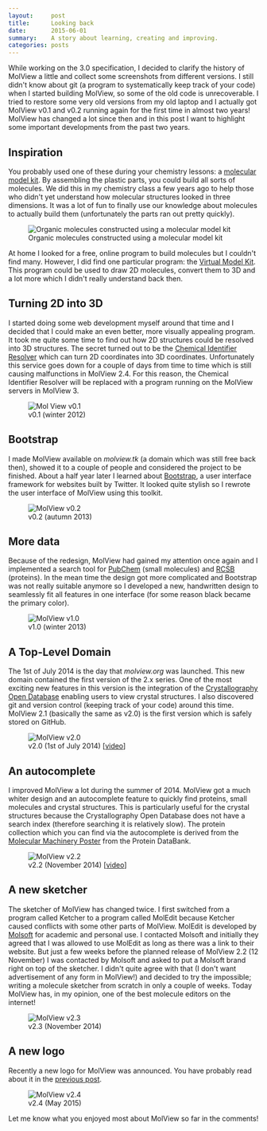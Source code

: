 ```yaml
---
layout:     post
title:      Looking back
date:       2015-06-01
summary:    A story about learning, creating and improving.
categories: posts
---
```


While working on the 3.0 specification, I decided to clarify the history of
MolView a little and collect some screenshots from different versions.
I still didn't know about git (a program to systematically keep track of your code)
when I started building MolView, so some of the old code is unrecoverable.
I tried to restore some very old versions from my old laptop and I actually got
MolView v0.1 and v0.2 running again for the first time in almost two years!
MolView has changed a lot since then and in this post I want to highlight some
important developments from the past two years.

Inspiration
-----------
You probably used one of these during your chemistry lessons: a [molecular model kit].
By assembling the plastic parts, you could build all sorts of molecules.
We did this in my chemistry class a few years ago to help those who didn't yet
understand how molecular structures looked in three dimensions. It was a lot of
fun to finally use our knowledge about molecules to actually build them
(unfortunately the parts ran out pretty quickly).

<figure>
    <img src="{{ site.url }}/img/2015-05-30-organic-kit.png" alt="Organic molecules constructed using a molecular model kit">
    <figcaption>
        Organic molecules constructed using a molecular model kit
    </figcaption>
</figure>

At home I looked for a free, online program to build molecules but I couldn't
find many. However, I did find one particular program: the [Virtual Model Kit].
This program could be used to draw 2D molecules, convert them to 3D and a lot
more which I didn't really understand back then.

Turning 2D into 3D
------------------
I started doing some web development myself around that time and I decided that
I could make an even better, more visually appealing program. It took me quite
some time to find out how 2D structures could be resolved into 3D structures.
The secret turned out to be the [Chemical Identifier Resolver] which can turn
2D coordinates into 3D coordinates. Unfortunately this service goes down for a
couple of days from time to time which is still causing malfunctions in MolView 2.4.
For this reason, the Chemical Identifier Resolver will be replaced with a program
running on the MolView servers in MolView 3.

<figure>
    <img class="backdrop" src="{{ site.url }}/img/history/molview-v0.1.png" alt="Mol View v0.1">
    <figcaption>
        v0.1 (winter 2012)
    </figcaption>
</figure>

Bootstrap
---------
I made MolView available on *molview.tk* (a domain which was still free back then),
showed it to a couple of people and considered the project to be finished.
About a half year later I learned about [Bootstrap], a user interface framework
for websites built by Twitter. It looked quite stylish so I rewrote the user
interface of MolView using this toolkit.

<figure>
    <img class="backdrop" src="{{ site.url }}/img/history/molview-v0.2.png" alt="MolView v0.2">
    <figcaption>
        v0.2 (autumn 2013)
    </figcaption>
</figure>

More data
---------
Because of the redesign, MolView had gained my attention once again and I
implemented a search tool for [PubChem] (small molecules) and [RCSB] (proteins).
In the mean time the design got more complicated and Bootstrap was not really
suitable anymore so I developed a new, handwritten design to seamlessly fit all
features in one interface (for some reason black became the primary color).

<figure>
    <img class="backdrop" src="{{ site.url }}/img/history/molview-v1.0.png" alt="MolView v1.0">
    <figcaption>
        v1.0 (winter 2013)
    </figcaption>
</figure>

A Top-Level Domain
------------------
The 1st of July 2014 is the day that *molview.org* was launched. This new domain
contained the first version of the 2.x series. One of the most exciting new features
in this version is the integration of the [Crystallography Open Database] enabling
users to view crystal structures.
I also discovered git and version control (keeping track of your code) around this
time. MolView 2.1 (basically the same as v2.0) is the first version which is safely
stored on GitHub.

<figure>
    <img class="backdrop" src="{{ site.url }}/img/history/molview-v2.0.png" alt="MolView v2.0">
    <figcaption>
        v2.0 (1st of July 2014) [<a href="https://www.youtube.com/watch?v=NtQYwBrGZhU">video</a>]
    </figcaption>
</figure>

An autocomplete
---------------
I improved MolView a lot during the summer of 2014. MolView got a much whiter
design and an autocomplete feature to quickly find proteins, small molecules and
crystal structures.
This is particularly useful for the crystal structures because the Crystallography
Open Database does not have a search index (therefore searching it is relatively slow).
The protein collection which you can find via the autocomplete is derived from
the [Molecular Machinery Poster] from the Protein DataBank.

<figure>
    <img class="backdrop" src="{{ site.url }}/img/history/molview-v2.2.png" alt="MolView v2.2">
    <figcaption>
        v2.2 (November 2014) [<a href="https://www.youtube.com/watch?v=xDr9hn7cpLA">video</a>]
    </figcaption>
</figure>

A new sketcher
--------------
The sketcher of MolView has changed twice. I first switched from a program
called Ketcher to a program called MolEdit because Ketcher caused conflicts with
some other parts of MolView. MolEdit is developed by [Molsoft] for academic and
personal use. I contacted Molsoft and initially they agreed that I was allowed
to use MolEdit as long as there was a link to their website. But just a few
weeks before the planned release of MolView 2.2 (12 November) I was contacted by
Molsoft and asked to put a Molsoft brand right on top of the sketcher. I didn't
quite agree with that (I don't want advertisement of any form in MolView!) and
decided to try the impossible; writing a molecule sketcher from scratch in only
a couple of weeks. Today MolView has, in my opinion, one of the best molecule
editors on the internet!

<figure>
    <img class="backdrop" src="{{ site.url }}/img/history/molview-v2.3.png" alt="MolView v2.3">
    <figcaption>
        v2.3 (November 2014)
    </figcaption>
</figure>

A new logo
----------
Recently a new logo for MolView was announced. You have probably read about it
in the [previous post](http://blog.molview.org/posts/2015/05/23/a-new-logo/).

<figure>
    <img class="backdrop" src="{{ site.url }}/img/history/molview-v2.4.png" alt="MolView v2.4">
    <figcaption>
        v2.4 (May 2015)
    </figcaption>
</figure>

Let me know what you enjoyed most about MolView so far in the comments!

[molecular model kit]: http://www.molymod.com/
[Virtual Model Kit]: http://chemagic.com/JSmolVMK2.htm
[Chemical Identifier Resolver]: http://cactus.nci.nih.gov/chemical/structure
[Bootstrap]: http://getbootstrap.com/
[PubChem]: https://pubchem.ncbi.nlm.nih.gov/
[RCSB]: http://www.rcsb.org/
[Crystallography Open Database]: http://www.crystallography.net/
[Molecular Machinery Poster]: http://www.rcsb.org/pdb/static.do?p=general_information/news_publications/newsletters/2004q1/poster_available.html
[Molsoft]: http://www.molsoft.com/
